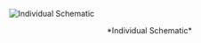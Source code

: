 ![Individual Schematic](Individual_Schematic_Design-1.png)
<div align="center">
*Individual Schematic*
</div>

